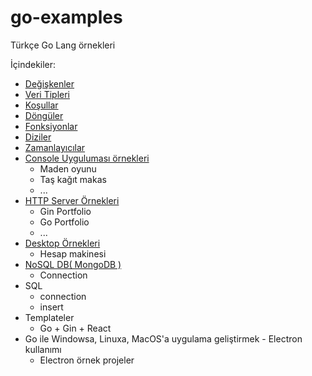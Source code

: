 # go-examples
Türkçe Go Lang örnekleri

İçindekiler:
  - <a href="https://github.com/Hasan-Kilici/go-examples/tree/main/variables">Değişkenler</a>
  - <a href="https://github.com/Hasan-Kilici/go-examples/tree/main/data%20types">Veri Tipleri</a>
  - <a href="https://github.com/Hasan-Kilici/go-examples/tree/main/if-else">Koşullar</a>
  - <a href="https://github.com/Hasan-Kilici/go-examples/tree/main/loops">Döngüler</a>
  - <a href="https://github.com/Hasan-Kilici/go-examples/tree/main/functions">Fonksiyonlar</a>
  - <a href="https://github.com/Hasan-Kilici/go-examples/tree/main/array%20(diziler)">Diziler</a>
  - <a href="https://github.com/Hasan-Kilici/go-examples/tree/main/timer">Zamanlayıcılar</a>
  - <a href="https://github.com/Hasan-Kilici/go-examples/tree/main/simple/console">Console Uyguluması örnekleri</a>
    - Maden oyunu
    - Taş kağıt makas
    - ...
  - <a href="https://github.com/Hasan-Kilici/go-examples/tree/main/simple/http">HTTP Server Örnekleri</a>
    - Gin Portfolio
    - Go Portfolio
    - ...
  - <a href="https://github.com/Hasan-Kilici/go-examples/tree/main/simple/desktop">Desktop Örnekleri</a>
    - Hesap makinesi
  - <a href="https://github.com/Hasan-Kilici/go-examples/tree/main/db/mongo-db">NoSQL DB( MongoDB )</a>
    - Connection
  - SQL
    - connection
    - insert
  - Templateler
    - Go + Gin + React
  -  Go ile Windowsa, Linuxa, MacOS'a uygulama geliştirmek
    - Electron kullanımı
      - Electron örnek projeler


  
